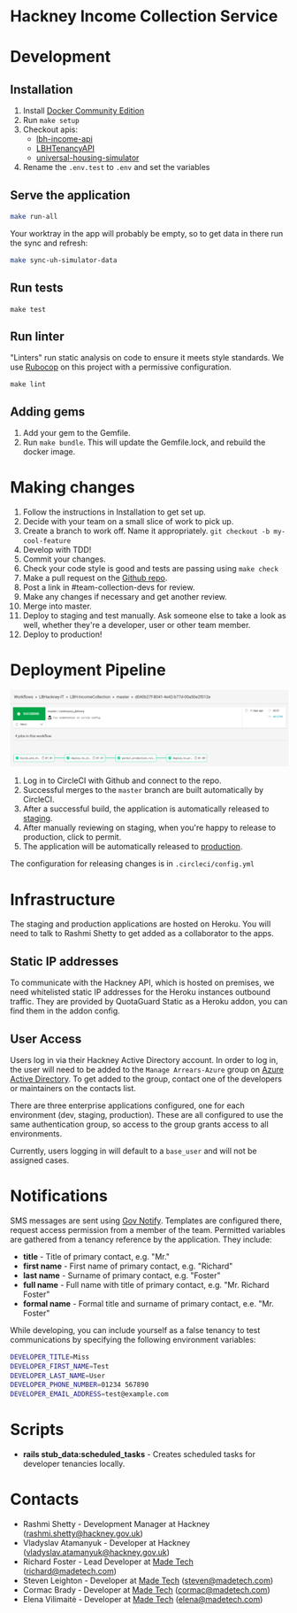# Hackney Income Collection Service

# Development

## Installation

1. Install [Docker Community Edition](docker-install)
2. Run `make setup`
3. Checkout apis: 
    - [lbh-income-api](lbh-income-api)
    - [LBHTenancyAPI](LBHTenancyAPI)
    - [universal-housing-simulator](universal-housing-simulator)
4. Rename the `.env.test` to `.env` and set the variables

[docker-install]: https://docs.docker.com/install/
[lbh-income-api]: https://github.com/LBHackney-IT/lbh-income-api
[LBHTenancyAPI]: https://github.com/LBHackney-IT/LBHTenancyAPI
[universal-housing-simulator]: https://github.com/LBHackney-IT/universal-housing-simulator

## Serve the application

```sh
make run-all
```

Your worktray in the app will probably be empty, so to get data in there run the sync and refresh:
```sh
make sync-uh-simulator-data
```

## Run tests

```
make test
```

## Run linter

"Linters" run static analysis on code to ensure it meets style standards. We use [Rubocop](rubocop) on this project with a permissive configuration.

```
make lint
```

[rubocop]: https://github.com/rubocop-hq/rubocop

## Adding gems

1. Add your gem to the Gemfile.
2. Run `make bundle`. This will update the Gemfile.lock, and rebuild the docker image.

# Making changes

1. Follow the instructions in Installation to get set up.
2. Decide with your team on a small slice of work to pick up.
3. Create a branch to work off. Name it appropriately. `git checkout -b my-cool-feature`
4. Develop with TDD!
5. Commit your changes.
6. Check your code style is good and tests are passing using `make check`
7. Make a pull request on the [Github repo](github-repo).
8. Post a link in #team-collection-devs for review.
9. Make any changes if necessary and get another review.
10. Merge into master.
11. Deploy to staging and test manually. Ask someone else to take a look as well, whether they're a developer, user or other team member.
12. Deploy to production!

[github-repo]: https://github.com/LBHackney-IT/LBH-IncomeCollection

# Deployment Pipeline

![Deployment Pipeline](docs/pipeline.png)

1. Log in to CircleCI with Github and connect to the repo.
2. Successful merges to the `master` branch are built automatically by CircleCI.
3. After a successful build, the application is automatically released to [staging](staging).
4. After manually reviewing on staging, when you're happy to release to production, click to permit.
5. The application will be automatically released to [production](production).

The configuration for releasing changes is in `.circleci/config.yml`

[staging]: https://lbhincomecollectionstaging.herokuapp.com/
[production]: https://lbhincomecollectionproduction.herokuapp.com/

# Infrastructure

The staging and production applications are hosted on Heroku. You will need to talk to Rashmi Shetty to get added as a collaborator to the apps.

## Static IP addresses

To communicate with the Hackney API, which is hosted on premises, we need whitelisted static IP addresses for the Heroku instances outbound traffic. They are provided by QuotaGuard Static as a Heroku addon, you can find them in the addon config.

## User Access

Users log in via their Hackney Active Directory account. In order to log in, the user will need to be added to the `Manage Arrears-Azure` group on [Azure Active Directory](https://portal.azure.com). To get added to the group, contact one of the developers or maintainers on the contacts list.

There are three enterprise applications configured, one for each environment (dev, staging, production). These are all configured to use the same authentication group, so access to the group grants access to all environments.

Currently, users logging in will default to a `base_user` and will not be assigned cases.

# Notifications

SMS messages are sent using [Gov Notify](gov-notify). Templates are configured there, request access permission from a member of the team. Permitted variables are gathered from a tenancy reference by the application. They include:

- **title** - Title of primary contact, e.g. "Mr."
- **first name** - First name of primary contact, e.g. "Richard"
- **last name** - Surname of primary contact, e.g. "Foster"
- **full name** - Full name with title of primary contact, e.g. "Mr. Richard Foster"
- **formal name** - Formal title and surname of primary contact, e.e. "Mr. Foster"

[gov-notify]: https://www.notifications.service.gov.uk/

While developing, you can include yourself as a false tenancy to test communications by specifying the following environment variables:

```sh
DEVELOPER_TITLE=Miss
DEVELOPER_FIRST_NAME=Test
DEVELOPER_LAST_NAME=User
DEVELOPER_PHONE_NUMBER=01234 567890
DEVELOPER_EMAIL_ADDRESS=test@example.com
```

# Scripts

- **rails stub_data:scheduled_tasks** - Creates scheduled tasks for developer tenancies locally.

# Contacts

- Rashmi Shetty - Development Manager at Hackney (rashmi.shetty@hackney.gov.uk)
- Vladyslav Atamanyuk - Developer at Hackney (vladyslav.atamanyuk@hackney.gov.uk)
- Richard Foster - Lead Developer at [Made Tech](made-tech) (richard@madetech.com)
- Steven Leighton - Developer at [Made Tech](made-tech) (steven@madetech.com)
- Cormac Brady - Developer at [Made Tech](made-tech) (cormac@madetech.com)
- Elena Vilimaitė - Developer at [Made Tech](made-tech) (elena@madetech.com)

[made-tech]: https://www.madetech.com/
